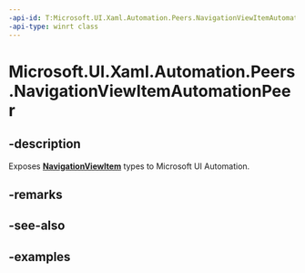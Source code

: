 ```yaml
---
-api-id: T:Microsoft.UI.Xaml.Automation.Peers.NavigationViewItemAutomationPeer
-api-type: winrt class
---
```


<!-- Class syntax.
public class NavigationViewItemAutomationPeer : ListViewItemAutomationPeer, ListViewItemAutomationPeer
-->

# Microsoft.UI.Xaml.Automation.Peers.NavigationViewItemAutomationPeer

## -description
Exposes **[NavigationViewItem](../windows.ui.xaml.controls/navigationviewitem.md)** types to Microsoft UI Automation.

## -remarks

## -see-also

## -examples

